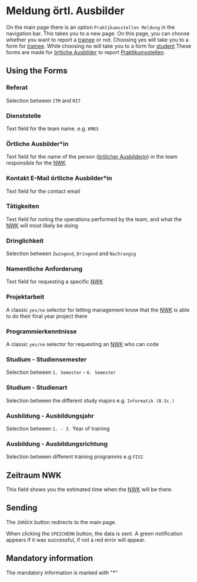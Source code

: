 # Meldung örtl. Ausbilder

On the main page there is an option `Praktikumsstellen Meldung` in the navigation bar. 
This takes you to a new page.
On this page, you can choose whether you want to report a [trainee](./../glossary.md#auszubildende) or not.
Choosing yes will take you to a form for [trainee](./../glossary.md#auszubildende). While choosing no will take
you to a form for [student](./../glossary.md#studentin)
These forms are made for [örtliche Ausbilder](./../glossary.md#ortliche-ausbilderin) to report [Praktikumsstellen](./../glossary.md#praktikumsstelle).

## Using the Forms

### Referat

Selection between `ITM` and `RIT`

### Dienststelle

Text field for the team name. e.g. `KM83`

### Örtliche Ausbilder*in

Text field for the name of the person ([örtlicher Ausbilderin](./../glossary.md#ortliche-ausbilderin)) in the team responsible for the [NWK](./../glossary.md#nwk)

### Kontakt E-Mail örtliche Ausbilder*in

Text field for the contact email

### Tätigkeiten

Text field for noting the operations performed by the team, and what the [NWK](./../glossary.md#nwk) will most likely be doing

### Dringlichkeit

Selection between `Zwingend`, `Dringend` and `Nachrangig`

### Namentliche Anforderung

Text field for requesting a specific [NWK](./../glossary.md#nwk)

### Projektarbeit

A classic `yes/no` selector for letting management know that the [NWK](./../glossary.md#nwk) is
able to do their final year project there

### Programmierkenntnisse

A classic `yes/no` selector for requesting an [NWK](./../glossary.md#nwk) who can code

### Studium - Studiensemester

Selection between `1. Semester` - `6. Semester`

### Studium - Studienart

Selection between the different study majors e.g. `Informatik (B.Sc.)`

### Ausbildung - Ausbildungsjahr

Selection between `1. - 3.` Year of training

### Ausbildung - Ausbildungsrichtung

Selection between different training programms e.g `FISI`

## Zeitraum NWK

This field shows you the estimated time when the [NWK](./../glossary.md#nwk) will be there.

## Sending

The `ZURÜCK` button redirects to the main page.

When clicking the `SPEICHERN` button, the data is sent.
A green notification appears if it was successful, if not a red error will appear.

## Mandatory information

The mandatory information is marked with "*"